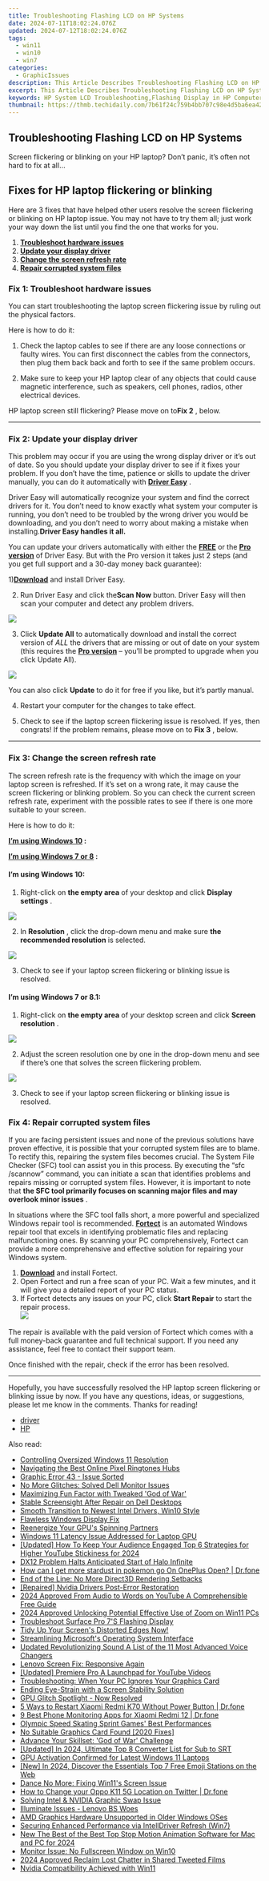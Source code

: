 ```yaml
---
title: Troubleshooting Flashing LCD on HP Systems
date: 2024-07-11T18:02:24.076Z
updated: 2024-07-12T18:02:24.076Z
tags:
  - win11
  - win10
  - win7
categories:
  - GraphicIssues
description: This Article Describes Troubleshooting Flashing LCD on HP Systems
excerpt: This Article Describes Troubleshooting Flashing LCD on HP Systems
keywords: HP System LCD Troubleshooting,Flashing Display in HP Computers,HP Flashing Screen Fixes,Resolving Flashing Screen Problems in HP Laptops/Desktops,HP System Display Issue Resolution,Preventing Flashing Screen Issues in HP Devices,troubleshooting flashing lcd on hp systems
thumbnail: https://thmb.techidaily.com/7b61f24c759b4bb707c98e4d5ba6ea429d7484a4ebc98b905ced6f7c4d8a2b63.jpg
---
```


## Troubleshooting Flashing LCD on HP Systems

 Screen flickering or blinking on your HP laptop? Don’t panic, it’s often not hard to fix at all…

## Fixes for HP laptop flickering or blinking

 Here are 3 fixes that have helped other users resolve the screen flickering or blinking on HP laptop issue. You may not have to try them all; just work your way down the list until you find the one that works for you.

1. [**Troubleshoot hardware issues**](#F1)
2. [**Update your display driver**](#F2)
3. [**Change the screen refresh rate**](#F3)
4. **[Repair corrupted system files](#ADD)**

### Fix 1: Troubleshoot hardware issues

 You can start troubleshooting the laptop screen flickering issue by ruling out the physical factors.

Here is how to do it:

 1) Check the laptop cables to see if there are any loose connections or faulty wires. You can first disconnect the cables from the connectors, then plug them back back and forth to see if the same problem occurs.

 2) Make sure to keep your HP laptop clear of any objects that could cause magnetic interference, such as speakers, cell phones, radios, other electrical devices.

 HP laptop screen still flickering? Please move on to**Fix 2** , below.

---

### Fix 2: Update your display driver

 This problem may occur if you are using the wrong display driver or it’s out of date. So you should update your display driver to see if it fixes your problem. If you don’t have the time, patience or skills to update the driver manually, you can do it automatically with [**Driver Easy**](https://tools.techidaily.com/drivereasy/download/) .

 Driver Easy will automatically recognize your system and find the correct drivers for it. You don’t need to know exactly what system your computer is running, you don’t need to be troubled by the wrong driver you would be downloading, and you don’t need to worry about making a mistake when installing.**Driver Easy handles it all.**

 You can update your drivers automatically with either the [**FREE**](https://tools.techidaily.com/drivereasy/download/) or the [**Pro version**](https://tools.techidaily.com/drivereasy/download/) of Driver Easy. But with the Pro version it takes just 2 steps (and you get full support and a 30-day money back guarantee):

 1)[**Download**](https://tools.techidaily.com/drivereasy/download/) and install Driver Easy.

 2) Run Driver Easy and click the**Scan Now** button. Driver Easy will then scan your computer and detect any problem drivers.

![](https://images.drivereasy.com/wp-content/uploads/2018/07/img_5b46ffcde1143.jpg)

 3) Click **Update All** to automatically download and install the correct version of _ALL_ the drivers that are missing or out of date on your system (this requires the [**Pro version**](https://tools.techidaily.com/drivereasy/download/) – you’ll be prompted to upgrade when you click Update All).

![](https://images.drivereasy.com/wp-content/uploads/2018/07/img_5b594e371b13c.jpg)

 You can also click **Update** to do it for free if you like, but it’s partly manual.

4) Restart your computer for the changes to take effect.

5) Check to see if the laptop screen flickering issue is resolved. If yes, then congrats! If the problem remains, please move on to **Fix 3** , below.

---

### Fix 3: Change the screen refresh rate

 The screen refresh rate is the frequency with which the image on your laptop screen is refreshed. If it’s set on a wrong rate, it may cause the screen flickering or blinking problem. So you can check the current screen refresh rate, experiment with the possible rates to see if there is one more suitable to your screen.

Here is how to do it:

**[I’m using Windows 10](#W10) :**

**[I’m using Windows 7 or 8](#W78) :**

#### **I’m using Windows 10:**

 1) Right-click on **the empty area** of your desktop and click **Display settings** .

![](https://images.drivereasy.com/wp-content/uploads/2018/07/img_5b4c67b31715b.jpg)

 2) In **Resolution** , click the drop-down menu and make sure **the recommended resolution** is selected.

![](https://images.drivereasy.com/wp-content/uploads/2018/07/img_5b4c683faa667.jpg)

 3) Check to see if your laptop screen flickering or blinking issue is resolved.

#### **I’m using Windows 7 or 8.1:**

 1) Right-click on **the empty area** of your desktop screen and click **Screen resolution** .

![](https://images.drivereasy.com/wp-content/uploads/2018/07/img_5b5ed6d79ee72.jpg)

 2) Adjust the screen resolution one by one in the drop-down menu and see if there’s one that solves the screen flickering problem.

![](https://images.drivereasy.com/wp-content/uploads/2018/08/img_5b72884ff0e75.jpg)

 3) Check to see if your laptop screen flickering or blinking issue is resolved.

### Fix 4: Repair corrupted system files

 If you are facing persistent issues and none of the previous solutions have proven effective, it is possible that your corrupted system files are to blame. To rectify this, repairing the system files becomes crucial. The System File Checker (SFC) tool can assist you in this process. By executing the “sfc /scannow” command, you can initiate a scan that identifies problems and repairs missing or corrupted system files. However, it is important to note that **the SFC tool primarily focuses on scanning major files and may overlook minor issues** .

 In situations where the SFC tool falls short, a more powerful and specialized Windows repair tool is recommended. **[Fortect](https://tools.techidaily.com/drivereasy/download/)**  is an automated Windows repair tool that excels in identifying problematic files and replacing malfunctioning ones. By scanning your PC comprehensively, Fortect can provide a more comprehensive and effective solution for repairing your Windows system.

1. **[Download](https://tools.techidaily.com/drivereasy/download/)**  and install Fortect.
2. Open Fortect and run a free scan of your PC. Wait a few minutes, and it will give you a detailed report of your PC status.
3. If Fortect detects any issues on your PC, click **Start Repair** to start the repair process.  
![](https://images.drivereasy.com/wp-content/uploads/2023/07/fortectstartrepair.png)

 The repair is available with the paid version of Fortect which comes with a full money-back guarantee and full technical support. If you need any assistance, feel free to contact their support team.

Once finished with the repair, check if the error has been resolved.

---

 Hopefully, you have successfully resolved the HP laptop screen flickering or blinking issue by now. If you have any questions, ideas, or suggestions, please let me know in the comments. Thanks for reading!

* [driver](https://tools.techidaily.com/drivereasy/download/)
* [HP](https://tools.techidaily.com/drivereasy/download/)

<ins class="adsbygoogle"
     style="display:block"
     data-ad-format="autorelaxed"
     data-ad-client="ca-pub-7571918770474297"
     data-ad-slot="1223367746"></ins>



<ins class="adsbygoogle"
     style="display:block"
     data-ad-client="ca-pub-7571918770474297"
     data-ad-slot="8358498916"
     data-ad-format="auto"
     data-full-width-responsive="true"></ins>



<span class="atpl-alsoreadstyle">Also read:</span>
<div><ul>
<li><a href="https://graphic-issues.techidaily.com/controlling-oversized-windows-11-resolution/"><u>Controlling Oversized Windows 11 Resolution</u></a></li>
<li><a href="https://extra-hints.techidaily.com/navigating-the-best-online-pixel-ringtones-hubs/"><u>Navigating the Best Online Pixel Ringtones Hubs</u></a></li>
<li><a href="https://graphic-issues.techidaily.com/graphic-error-43-issue-sorted/"><u>Graphic Error 43 - Issue Sorted</u></a></li>
<li><a href="https://graphic-issues.techidaily.com/no-more-glitches-solved-dell-monitor-issues/"><u>No More Glitches: Solved Dell Monitor Issues</u></a></li>
<li><a href="https://graphic-issues.techidaily.com/maximizing-fun-factor-with-tweaked-god-of-war/"><u>Maximizing Fun Factor with Tweaked 'God of War'</u></a></li>
<li><a href="https://graphic-issues.techidaily.com/stable-screensight-after-repair-on-dell-desktops/"><u>Stable Screensight After Repair on Dell Desktops</u></a></li>
<li><a href="https://graphic-issues.techidaily.com/smooth-transition-to-newest-intel-drivers-win10-style/"><u>Smooth Transition to Newest Intel Drivers, Win10 Style</u></a></li>
<li><a href="https://graphic-issues.techidaily.com/flawless-windows-display-fix/"><u>Flawless Windows Display Fix</u></a></li>
<li><a href="https://graphic-issues.techidaily.com/reenergize-your-gpus-spinning-partners/"><u>Reenergize Your GPU's Spinning Partners</u></a></li>
<li><a href="https://graphic-issues.techidaily.com/windows-11-latency-issue-addressed-for-laptop-gpu/"><u>Windows 11 Latency Issue Addressed for Laptop GPU</u></a></li>
<li><a href="https://eaxpv-info.techidaily.com/updated-how-to-keep-your-audience-engaged-top-6-strategies-for-higher-youtube-stickiness-for-2024/"><u>[Updated] How To Keep Your Audience Engaged  Top 6 Strategies for Higher YouTube Stickiness for 2024</u></a></li>
<li><a href="https://graphic-issues.techidaily.com/dx12-problem-halts-anticipated-start-of-halo-infinite/"><u>DX12 Problem Halts Anticipated Start of Halo Infinite</u></a></li>
<li><a href="https://android-pokemon-go.techidaily.com/how-can-i-get-more-stardust-in-pokemon-go-on-oneplus-open-drfone-by-drfone-virtual-android/"><u>How can I get more stardust in pokemon go On OnePlus Open? | Dr.fone</u></a></li>
<li><a href="https://graphic-issues.techidaily.com/end-of-the-line-no-more-direct3d-rendering-setbacks/"><u>End of the Line: No More Direct3D Rendering Setbacks</u></a></li>
<li><a href="https://graphic-issues.techidaily.com/repaired-nvidia-drivers-post-error-restoration/"><u>[Repaired] Nvidia Drivers Post-Error Restoration</u></a></li>
<li><a href="https://youtube-help.techidaily.com/2024-approved-from-audio-to-words-on-youtube-a-comprehensible-free-guide/"><u>2024 Approved  From Audio to Words on YouTube  A Comprehensible Free Guide</u></a></li>
<li><a href="https://vp-tips.techidaily.com/2024-approved-unlocking-potential-effective-use-of-zoom-on-win11-pcs/"><u>2024 Approved  Unlocking Potential  Effective Use of Zoom on Win11 PCs</u></a></li>
<li><a href="https://graphic-issues.techidaily.com/troubleshoot-surface-pro-7s-flashing-display/"><u>Troubleshoot Surface Pro 7'S Flashing Display</u></a></li>
<li><a href="https://graphic-issues.techidaily.com/1719817931438-tidy-up-your-screens-distorted-edges-now/"><u>Tidy Up Your Screen's Distorted Edges Now!</u></a></li>
<li><a href="https://graphic-issues.techidaily.com/streamlining-microsofts-operating-system-interface/"><u>Streamlining Microsoft's Operating System Interface</u></a></li>
<li><a href="https://audio-editing.techidaily.com/updated-revolutionizing-sound-a-list-of-the-11-most-advanced-voice-changers/"><u>Updated Revolutionizing Sound A List of the 11 Most Advanced Voice Changers</u></a></li>
<li><a href="https://graphic-issues.techidaily.com/lenovo-screen-fix-responsive-again/"><u>Lenovo Screen Fix: Responsive Again</u></a></li>
<li><a href="https://facebook-video-footage.techidaily.com/updated-premiere-pro-a-launchpad-for-youtube-videos/"><u>[Updated] Premiere Pro  A Launchpad for YouTube Videos</u></a></li>
<li><a href="https://graphic-issues.techidaily.com/troubleshooting-when-your-pc-ignores-your-graphics-card/"><u>Troubleshooting: When Your PC Ignores Your Graphics Card</u></a></li>
<li><a href="https://graphic-issues.techidaily.com/ending-eye-strain-with-a-screen-stability-solution/"><u>Ending Eye-Strain with a Screen Stability Solution</u></a></li>
<li><a href="https://graphic-issues.techidaily.com/gpu-glitch-spotlight-now-resolved/"><u>GPU Glitch Spotlight - Now Resolved</u></a></li>
<li><a href="https://phone-solutions.techidaily.com/5-ways-to-restart-xiaomi-redmi-k70-without-power-button-drfone-by-drfone-reset-android-reset-android/"><u>5 Ways to Restart Xiaomi Redmi K70 Without Power Button | Dr.fone</u></a></li>
<li><a href="https://android-location-track.techidaily.com/9-best-phone-monitoring-apps-for-xiaomi-redmi-12-drfone-by-drfone-virtual-android/"><u>9 Best Phone Monitoring Apps for Xiaomi Redmi 12 | Dr.fone</u></a></li>
<li><a href="https://extra-resources.techidaily.com/olympic-speed-skating-sprint-games-best-performances/"><u>Olympic Speed Skating Sprint  Games' Best Performances</u></a></li>
<li><a href="https://graphic-issues.techidaily.com/no-suitable-graphics-card-found-2020-fixes/"><u>No Suitable Graphics Card Found [2020 Fixes]</u></a></li>
<li><a href="https://graphic-issues.techidaily.com/advance-your-skillset-god-of-war-challenge/"><u>Advance Your Skillset: 'God of War' Challenge</u></a></li>
<li><a href="https://fox-helps.techidaily.com/updated-in-2024-ultimate-top-8-converter-list-for-sub-to-srt/"><u>[Updated] In 2024, Ultimate Top 8 Converter List for Sub to SRT</u></a></li>
<li><a href="https://graphic-issues.techidaily.com/gpu-activation-confirmed-for-latest-windows-11-laptops/"><u>GPU Activation Confirmed for Latest Windows 11 Laptops</u></a></li>
<li><a href="https://discord-videos.techidaily.com/new-in-2024-discover-the-essentials-top-7-free-emoji-stations-on-the-web/"><u>[New] In 2024, Discover the Essentials  Top 7 Free Emoji Stations on the Web</u></a></li>
<li><a href="https://graphic-issues.techidaily.com/dance-no-more-fixing-win11s-screen-issue/"><u>Dance No More: Fixing Win11's Screen Issue</u></a></li>
<li><a href="https://location-social.techidaily.com/how-to-change-your-oppo-k11-5g-location-on-twitter-drfone-by-drfone-virtual-android/"><u>How to Change your Oppo K11 5G Location on Twitter | Dr.fone</u></a></li>
<li><a href="https://graphic-issues.techidaily.com/solving-intel-and-nvidia-graphic-swap-issue/"><u>Solving Intel & NVIDIA Graphic Swap Issue</u></a></li>
<li><a href="https://graphic-issues.techidaily.com/illuminate-issues-lenovo-bs-woes/"><u>Illuminate Issues - Lenovo BS Woes</u></a></li>
<li><a href="https://graphic-issues.techidaily.com/amd-graphics-hardware-unsupported-in-older-windows-oses/"><u>AMD Graphics Hardware Unsupported in Older Windows OSes</u></a></li>
<li><a href="https://graphic-issues.techidaily.com/securing-enhanced-performance-via-intelldriver-refresh-win7/"><u>Securing Enhanced Performance via IntellDriver Refresh (Win7)</u></a></li>
<li><a href="https://video-content-creator.techidaily.com/new-the-best-of-the-best-top-stop-motion-animation-software-for-mac-and-pc-for-2024/"><u>New The Best of the Best Top Stop Motion Animation Software for Mac and PC for 2024</u></a></li>
<li><a href="https://graphic-issues.techidaily.com/monitor-issue-no-fullscreen-window-on-win10/"><u>Monitor Issue: No Fullscreen Window on Win10</u></a></li>
<li><a href="https://twitter-videos.techidaily.com/2024-approved-reclaim-lost-chatter-in-shared-tweeted-films/"><u>2024 Approved  Reclaim Lost Chatter in Shared Tweeted Films</u></a></li>
<li><a href="https://graphic-issues.techidaily.com/nvidia-compatibility-achieved-with-win11/"><u>Nvidia Compatibility Achieved with Win11</u></a></li>
</ul></div>
